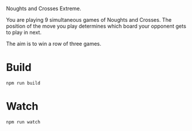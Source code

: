 Noughts and Crosses Extreme.

You are playing 9 simultaneous games of Noughts and Crosses. The position of the move you play determines which board your opponent gets to play in next.

The aim is to win a row of three games.


# Build
```
npm run build
```

# Watch

```
npm run watch
```
